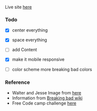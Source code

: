 Live site [here]()

### Todo 
- [x] center everything
- [x] space everything
- [ ] add Content
- [x] make it mobile responsive
- [ ] color scheme more breaking bad colors


### Reference
- Walter and Jesse Image from [here](http://vignette1.wikia.nocookie.net/breakingbad/images/4/43/Season_2_promo_pic_4.jpg/revision/latest?cb=20120617212256)
- Information from [Breaking bad wiki](https://breakingbad.fandom.com/wiki/Walter_White)
- Free Code camp challenge [here](https://www.freecodecamp.org/learn/responsive-web-design/responsive-web-design-projects/build-a-tribute-page)
